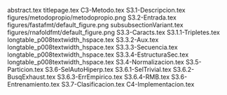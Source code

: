 abstract.tex
titlepage.tex
C3-Metodo.tex
S3.1-Descripcion.tex
figures/metodopropio/metodopropio.png
S3.2-Entrada.tex
figures/fastafmt/default_figure.png
subsubsectionVariant.tex
figures/rnafoldfmt/default_figure.png
S3.3-Caracts.tex
S3.1.1-Tripletes.tex
longtable_p008textwidth_hspace.tex
S3.3.2-Aux.tex
longtable_p008textwidth_hspace.tex
S3.3.3-Secuencia.tex
longtable_p008textwidth_hspace.tex
S3.3.4-EstructuraSec.tex
longtable_p008textwidth_hspace.tex
S3.4-Normalizacion.tex
S3.5-Particion.tex
S3.6-SelAutoHiperp.tex
S3.6.1-SelTrivial.tex
S3.6.2-BusqExhaust.tex
S3.6.3-ErrEmpirico.tex
S3.6.4-RMB.tex
S3.6-Entrenamiento.tex
S3.7-Clasificacion.tex
C4-Implementacion.tex
